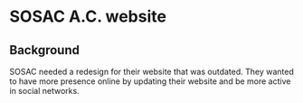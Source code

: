 # SOSAC A.C. website

<!-- <img src="assets/img/logo.png" width=150px><img src="assets/img/sostelarac_font.png" width="500px"> -->

## Background

SOSAC needed a redesign for their website that was outdated. They wanted to have more presence online by updating their website and be more active in social networks.
